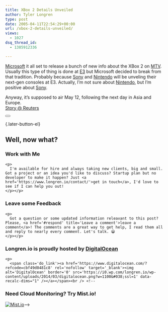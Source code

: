 ```yaml
---
title: XBox 2 Details Unveiled
author: Tyler Longren
type: post
date: 2005-04-11T22:54:29+00:00
url: /xbox-2-details-unveiled/
views:
  - 1027
dsq_thread_id:
  - 1385912336

---
```

[Microsoft][1] it all set to release a bunch of new info about the XBox 2 on [MTV][2]. Usually this type of thing is done at [E3][3] but Microsoft decided to break from that tradition. Probably because [Sony][4] and [Nintendo][5] will be unveling their next-gen consoles at E3. Actually, I&#8217;m not sure about [Nintendo][5], but I&#8217;m positive about [Sony][4].

Anyway, it&#8217;s supposed to air May 12, following the next day in Asia and Europe.  
[Story @ Reuters][6] 

<div class="wpulike wpulike-default " >
  <div class="wp_ulike_general_class wp_ulike_is_not_liked">
    <button type="button"
					aria-label="Like Button"
					data-ulike-id="1788"
					data-ulike-nonce="68e8f11d17"
					data-ulike-type="likeThis"
					data-ulike-template="wpulike-default"
					data-ulike-display-likers="0"
					data-ulike-disable-pophover="0"
					class="wp_ulike_btn wp_ulike_put_image wp_likethis_1788"></button><span class="count-box"></span>
  </div>
</div>

[][7]{.later-button-el}

<div class='what-next'>
  <h2>
    Well, now what?
  </h2>
  
  <div class='hire'>
    <h3>
      Work with Me
    </h3>
    
    <p>
      I'm available for hire and always taking new clients, big and small. Got a project or an idea you'd like to discuss? Startup plan but no developer to make it happen? Just <a href='https://www.longren.io/contact/'>get in touch</a>, I'd love to see if I can help you out!
    </p></p>
  </div>
  
  <div class='hire'>
    <h3>
      Leave some Feedback
    </h3>
    
    <p>
      Got a question or some updated information releavant to this post? Please, <a href='#respond' title='Leave a comment'>leave a comment</a>! The comments are a great way to get help, I read them all and reply to nearly every comment. Let's talk. 😀
    </p></p>
  </div>
  
  <div class='now-what-bottom-ad'>
    <h3>
      Longren.io is proudly hosted by <a href='https://www.digitalocean.com/?refcode=cbf49d0481c8'>DigitalOcean</a>
    </h3>
    
    <p>
      <span class='do_link'><a href='https://www.digitalocean.com/?refcode=cbf49d0481c8' rel='nofollow' target='_blank'><img alt='DigitalOcean' border='0' src='https://i0.wp.com/longren.io/wp-content/uploads/2014/03/digitalocean.png?w=1100&#038;ssl=1' data-recalc-dims="1" /></a></span><br /> <!--

<h3>Need Cloud Monitoring? Try Mist.io!</h3>

<span class='do_link'><a href='http://mist.io/?ref=tyler' rel='nofollow' target='_blank'><img alt='Mist.io' border='0' src='https://i0.wp.com/longren.io/wp-content/uploads/2014/04/mistio.jpg?w=1100&#038;ssl=1' data-recalc-dims="1"></a></span>--></div> </div>

 [1]: http://www.microsoft.com/
 [2]: http://www.mtv.com/
 [3]: http://www.e3expo.com/
 [4]: http://www.sony.com/
 [5]: http://www.nintendo.com/
 [6]: http://www.reuters.com/newsArticle.jhtml?type=technologyNews&storyID=8144626
 [7]: #